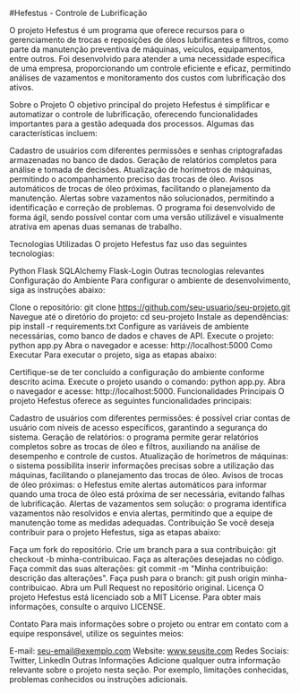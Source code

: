 #Hefestus - Controle de Lubrificação

O projeto Hefestus é um programa que oferece recursos para o gerenciamento de trocas e reposições de óleos lubrificantes e filtros, como parte da manutenção preventiva de máquinas, veículos, equipamentos, entre outros. Foi desenvolvido para atender a uma necessidade específica de uma empresa, proporcionando um controle eficiente e eficaz, permitindo análises de vazamentos e monitoramento dos custos com lubrificação dos ativos.

Sobre o Projeto
O objetivo principal do projeto Hefestus é simplificar e automatizar o controle de lubrificação, oferecendo funcionalidades importantes para a gestão adequada dos processos. Algumas das características incluem:

Cadastro de usuários com diferentes permissões e senhas criptografadas armazenadas no banco de dados.
Geração de relatórios completos para análise e tomada de decisões.
Atualização de horímetros de máquinas, permitindo o acompanhamento preciso das trocas de óleo.
Avisos automáticos de trocas de óleo próximas, facilitando o planejamento da manutenção.
Alertas sobre vazamentos não solucionados, permitindo a identificação e correção de problemas.
O programa foi desenvolvido de forma ágil, sendo possível contar com uma versão utilizável e visualmente atrativa em apenas duas semanas de trabalho.

Tecnologias Utilizadas
O projeto Hefestus faz uso das seguintes tecnologias:

Python
Flask
SQLAlchemy
Flask-Login
Outras tecnologias relevantes
Configuração do Ambiente
Para configurar o ambiente de desenvolvimento, siga as instruções abaixo:

Clone o repositório: git clone https://github.com/seu-usuario/seu-projeto.git
Navegue até o diretório do projeto: cd seu-projeto
Instale as dependências: pip install -r requirements.txt
Configure as variáveis de ambiente necessárias, como banco de dados e chaves de API.
Execute o projeto: python app.py
Abra o navegador e acesse: http://localhost:5000
Como Executar
Para executar o projeto, siga as etapas abaixo:

Certifique-se de ter concluído a configuração do ambiente conforme descrito acima.
Execute o projeto usando o comando: python app.py.
Abra o navegador e acesse: http://localhost:5000.
Funcionalidades Principais
O projeto Hefestus oferece as seguintes funcionalidades principais:

Cadastro de usuários com diferentes permissões: é possível criar contas de usuário com níveis de acesso específicos, garantindo a segurança do sistema.
Geração de relatórios: o programa permite gerar relatórios completos sobre as trocas de óleo e filtros, auxiliando na análise de desempenho e controle de custos.
Atualização de horímetros de máquinas: o sistema possibilita inserir informações precisas sobre a utilização das máquinas, facilitando o planejamento das trocas de óleo.
Avisos de trocas de óleo próximas: o Hefestus emite alertas automáticos para informar quando uma troca de óleo está próxima de ser necessária, evitando falhas de lubrificação.
Alertas de vazamentos sem solução: o programa identifica vazamentos não resolvidos e envia alertas, permitindo que a equipe de manutenção tome as medidas adequadas.
Contribuição
Se você deseja contribuir para o projeto Hefestus, siga as etapas abaixo:

Faça um fork do repositório.
Crie um branch para a sua contribuição: git checkout -b minha-contribuicao.
Faça as alterações desejadas no código.
Faça commit das suas alterações: git commit -m "Minha contribuição: descrição das alterações".
Faça push para o branch: git push origin minha-contribuicao.
Abra um Pull Request no repositório original.
Licença
O projeto Hefestus está licenciado sob a MIT License. Para obter mais informações, consulte o arquivo LICENSE.

Contato
Para mais informações sobre o projeto ou entrar em contato com a equipe responsável, utilize os seguintes meios:

E-mail: seu-email@exemplo.com
Website: www.seusite.com
Redes Sociais: Twitter, LinkedIn
Outras Informações
Adicione qualquer outra informação relevante sobre o projeto nesta seção. Por exemplo, limitações conhecidas, problemas conhecidos ou instruções adicionais.